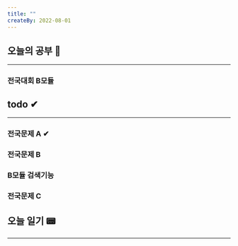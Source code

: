 ```yaml
---
title: ""
createBy: 2022-08-01
---
```

## 오늘의 공부 🎉
---
### 전국대회 B모듈

## todo ✔
---
### 전국문제 A ✔
### 전국문제 B
### B모듈 검색기능
### 전국문제 C

## 오늘 일기 📟
---
### 